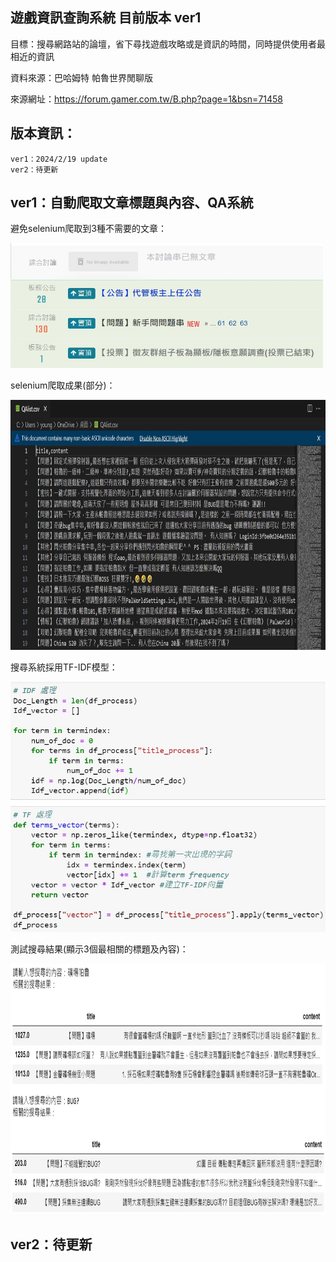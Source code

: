 遊戲資訊查詢系統
目前版本 ver1
-------------------------------------
目標：搜尋網路站的論壇，省下尋找遊戲攻略或是資訊的時間，同時提供使用者最相近的資訊

資料來源：巴哈姆特 帕魯世界閒聊版

來源網址：https://forum.gamer.com.tw/B.php?page=1&bsn=71458

版本資訊：
---------------------------------------
    ver1：2024/2/19 update
    ver2：待更新

ver1：自動爬取文章標題與內容、QA系統
-------------------------------------
避免selenium爬取到3種不需要的文章：

<img src="https://github.com/tank11110/young/blob/master/Side%20Project/%E5%9C%96%E7%89%87%E9%9B%86/QA1.jpg" height="200" width="500">

selenium爬取成果(部分)：

<img src="https://github.com/tank11110/young/blob/master/Side%20Project/%E5%9C%96%E7%89%87%E9%9B%86/QA2.jpg" height="400" width="800">

搜尋系統採用TF-IDF模型：

<img src="https://github.com/tank11110/young/blob/master/Side%20Project/%E5%9C%96%E7%89%87%E9%9B%86/QA3.jpg" height="400" width="600">

測試搜尋結果(顯示3個最相關的標題及內容)：

<img src="https://github.com/tank11110/young/blob/master/Side%20Project/%E5%9C%96%E7%89%87%E9%9B%86/QA4.jpg" height="400" width="900">

ver2：待更新
-------------------------------------
